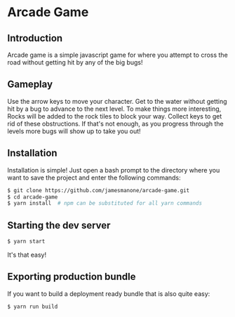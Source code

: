 # Arcade Game
## Introduction
Arcade game is a simple javascript game for where you attempt to cross the road without getting hit by any of the big bugs!
## Gameplay
Use the arrow keys to move your character. Get to the water without getting hit by a bug to advance to the next level.
To make things more interesting, Rocks will be added to the rock tiles to block your way. Collect keys to get rid of these obstructions.
If that's not enough, as you progress through the levels more bugs will show up to take you out!
## Installation
Installation is simple! Just open a bash prompt to the directory where you want to save the project and enter the following commands:
```bash
$ git clone https://github.com/jamesmanone/arcade-game.git
$ cd arcade-game
$ yarn install  # npm can be substituted for all yarn commands
```
## Starting the dev server
```bash
$ yarn start
```
It's that easy!
## Exporting production bundle
If you want to build a deployment ready bundle that is also quite easy:
```bash
$ yarn run build
```
